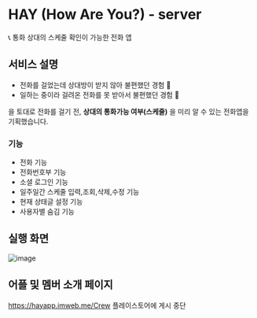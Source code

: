 # HAY (How Are You?) - server
📞 통화 상대의 스케줄 확인이 가능한 전화 앱
## 서비스 설명
- 전화를 걸었는데 상대방이 받지 않아 불편했던 경험 📵
- 일하는 중이라 걸려온 전화를 못 받아서 불편했던 경험 📵

을 토대로 전화를 걸기 전, **상대의 통화가능 여부(스케줄)** 을 미리 알 수 있는 전화앱을 기획했습니다.

### 기능
- 전화 기능
- 전화번호부 기능
- 소셜 로그인 기능
- 일주일간 스케줄 입력,조회,삭제,수정 기능
- 현재 상태글 설정 기능
- 사용자별 숨김 기능

  

## 실행 화면
![image](https://github.com/GyeongEun-Kim/silencesoft/assets/73164845/58c1659d-dc0b-4c9a-914a-75d905cee94a)



## 어플 및 멤버 소개 페이지
https://hayapp.imweb.me/Crew
플레이스토어에 게시 중단
